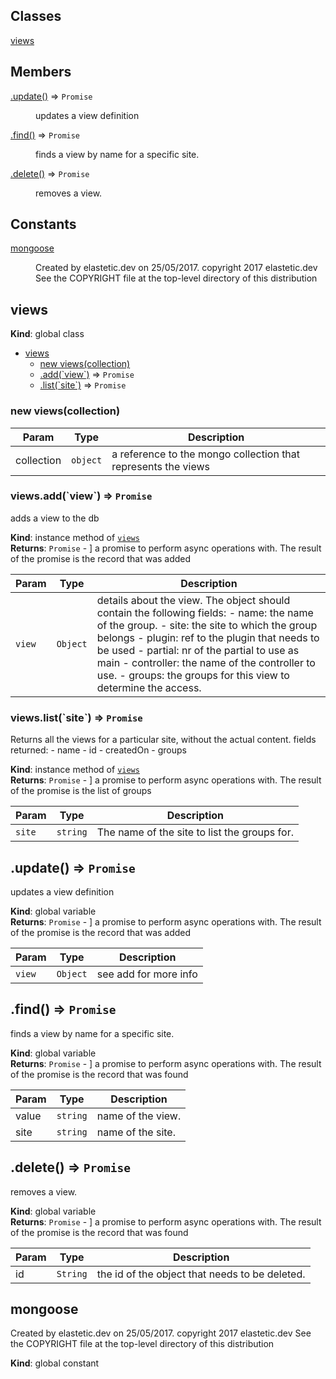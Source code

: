 ## Classes

<dl>
<dt><a href="#views">views</a></dt>
<dd></dd>
</dl>

## Members

<dl>
<dt><a href="#.update_new">.update()</a> ⇒ <code>Promise</code></dt>
<dd><p>updates a view definition</p>
</dd>
<dt><a href="#.find_new">.find()</a> ⇒ <code>Promise</code></dt>
<dd><p>finds a view by name for a specific site.</p>
</dd>
<dt><a href="#.delete_new">.delete()</a> ⇒ <code>Promise</code></dt>
<dd><p>removes a view.</p>
</dd>
</dl>

## Constants

<dl>
<dt><a href="#mongoose">mongoose</a></dt>
<dd><p>Created by elastetic.dev on 25/05/2017.
copyright 2017 elastetic.dev
See the COPYRIGHT file at the top-level directory of this distribution</p>
</dd>
</dl>

<a name="views"></a>

## views
**Kind**: global class  

* [views](#views)
    * [new views(collection)](#new_views_new)
    * [.add(&#x60;view&#x60;)](#views+add) ⇒ <code>Promise</code>
    * [.list(&#x60;site&#x60;)](#views+list) ⇒ <code>Promise</code>

<a name="new_views_new"></a>

### new views(collection)

| Param | Type | Description |
| --- | --- | --- |
| collection | <code>object</code> | a reference to the mongo collection that represents the views |

<a name="views+add"></a>

### views.add(&#x60;view&#x60;) ⇒ <code>Promise</code>
adds a view to the db

**Kind**: instance method of [<code>views</code>](#views)  
**Returns**: <code>Promise</code> - ] a promise to perform async operations with. The result of the promise is the record thatwas added  

| Param | Type | Description |
| --- | --- | --- |
| `view` | <code>Object</code> | details about the view. The object should contain the following fields: 	- name: the name of the group.  	- site: the site to which the group belongs  - plugin: ref to the plugin that needs to be used  - partial: nr of the partial to use as main  - controller: the name of the controller to use.  - groups: the groups for this view to determine the access. |

<a name="views+list"></a>

### views.list(&#x60;site&#x60;) ⇒ <code>Promise</code>
Returns all the views for a particular site, without the actual content.
		fields returned:
		- name
		- id
		- createdOn
		- groups

**Kind**: instance method of [<code>views</code>](#views)  
**Returns**: <code>Promise</code> - ] a promise to perform async operations with. The result of the promise is the list of groups  

| Param | Type | Description |
| --- | --- | --- |
| `site` | <code>string</code> | The name of the site to list the groups for. |

<a name=".update_new"></a>

## .update() ⇒ <code>Promise</code>
updates a view definition

**Kind**: global variable  
**Returns**: <code>Promise</code> - ] a promise to perform async operations with. The result of the promise is the record thatwas added  

| Param | Type | Description |
| --- | --- | --- |
| `view` | <code>Object</code> | see add for more info |

<a name=".find_new"></a>

## .find() ⇒ <code>Promise</code>
finds a view by name for a specific site.

**Kind**: global variable  
**Returns**: <code>Promise</code> - ] a promise to perform async operations with. The result of the promise is the record thatwas found  

| Param | Type | Description |
| --- | --- | --- |
| value | <code>string</code> | name of the view. |
| site | <code>string</code> | name of the site. |

<a name=".delete_new"></a>

## .delete() ⇒ <code>Promise</code>
removes a view.

**Kind**: global variable  
**Returns**: <code>Promise</code> - ] a promise to perform async operations with. The result of the promise is the record thatwas found  

| Param | Type | Description |
| --- | --- | --- |
| id | <code>String</code> | the id of the object that needs to be deleted. |

<a name="mongoose"></a>

## mongoose
Created by elastetic.dev on 25/05/2017.
copyright 2017 elastetic.dev
See the COPYRIGHT file at the top-level directory of this distribution

**Kind**: global constant  
